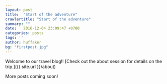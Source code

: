 ```yaml
---
layout: post
title:  "Start of the adventure"
crawlertitle: "Start of the adventure"
summary: ""
date:   2016-12-04 23:09:47 +0700
categories: posts
tags: ''
author: huffaker
bg: "firstpost.jpg"
---
```

Welcome to our travel blog!!
[Check out the about session for details on the trip.]({{ site.url }}/about)

More posts coming soon!